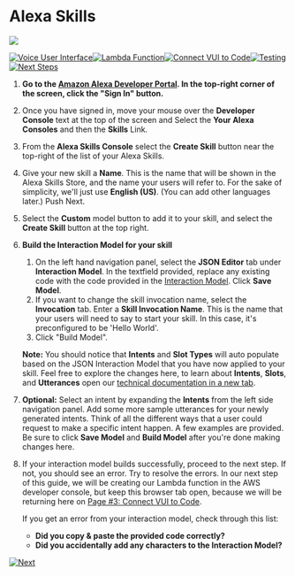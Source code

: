 # Alexa Skills
<img src="https://m.media-amazon.com/images/G/01/mobile-apps/dex/alexa/alexa-skills-kit/tutorials/quiz-game/header._TTH_.png" />

[![Voice User Interface](https://m.media-amazon.com/images/G/01/mobile-apps/dex/alexa/alexa-skills-kit/tutorials/navigation/1-on._TTH_.png)](./1-voice-user-interface.md)[![Lambda Function](https://m.media-amazon.com/images/G/01/mobile-apps/dex/alexa/alexa-skills-kit/tutorials/navigation/2-locked._TTH_.png)](./2-lambda-function.md)[![Connect VUI to Code](https://m.media-amazon.com/images/G/01/mobile-apps/dex/alexa/alexa-skills-kit/tutorials/navigation/3-locked._TTH_.png)](./3-connect-vui-to-code.md)[![Testing](https://m.media-amazon.com/images/G/01/mobile-apps/dex/alexa/alexa-skills-kit/tutorials/navigation/4-locked._TTH_.png)](./4-testing.md)[![Next Steps](https://m.media-amazon.com/images/G/01/mobile-apps/dex/alexa/alexa-skills-kit/tutorials/navigation/5-locked._TTH_.png)](./5-next-steps.md)

1.  **Go to the [Amazon Alexa Developer Portal](http://developer.amazon.com/alexa?&sc_category=Owned&sc_channel=RD&sc_campaign=Evangelism2018&sc_publisher=github&sc_content=Survey&sc_detail=hello-world-nodejs-V2_GUI-1&sc_funnel=Convert&sc_country=WW&sc_medium=Owned_RD_Evangelism2018_github_Survey_hello-world-nodejs-V2_GUI-1_Convert_WW_beginnersdevs&sc_segment=beginnersdevs).  In the top-right corner of the screen, click the "Sign In" button.**


2.  Once you have signed in, move your mouse over the **Developer Console** text at the top of the screen and Select the **Your Alexa Consoles** and then the **Skills**  Link.

3.  From the **Alexa Skills Console** select the **Create Skill** button near the top-right of the list of your Alexa Skills.

4. Give your new skill a **Name**. This is the name that will be shown in the Alexa Skills Store, and the name your users will refer to.  For the sake of simplicity, we'll just use **English (US)**.  (You can add other languages later.)  Push Next.

5. Select the **Custom** model button to add it to your skill, and select the **Create Skill** button at the top right.

6. **Build the Interaction Model for your skill**
	1. On the left hand navigation panel, select the **JSON Editor** tab under **Interaction Model**. In the textfield provided, replace any existing code with the code provided in the [Interaction Model](../models/en-US.json).  Click **Save Model**.
    2. If you want to change the skill invocation name, select the **Invocation** tab. Enter a **Skill Invocation Name**. This is the name that your users will need to say to start your skill.  In this case, it's preconfigured to be 'Hello World'.
    3. Click "Build Model".

	**Note:** You should notice that **Intents** and **Slot Types** will auto populate based on the JSON Interaction Model that you have now applied to your skill. Feel free to explore the changes here, to learn about **Intents**, **Slots**, and **Utterances** open our [technical documentation in a new tab](https://developer.amazon.com/docs/custom-skills/create-intents-utterances-and-slots.html?&sc_category=Owned&sc_channel=RD&sc_campaign=Evangelism2018&sc_publisher=github&sc_content=Survey&sc_detail=hello-world-nodejs-V2_GUI-1&sc_funnel=Convert&sc_country=WW&sc_medium=Owned_RD_Evangelism2018_github_Survey_hello-world-nodejs-V2_GUI-1_Convert_WW_beginnersdevs&sc_segment=beginnersdevs).

7. **Optional:** Select an intent by expanding the **Intents** from the left side navigation panel. Add some more sample utterances for your newly generated intents. Think of all the different ways that a user could request to make a specific intent happen. A few examples are provided. Be sure to click **Save Model** and **Build Model** after you're done making changes here.

8. If your interaction model builds successfully, proceed to the next step. If not, you should see an error. Try to resolve the errors. In our next step of this guide, we will be creating our Lambda function in the AWS developer console, but keep this browser tab open, because we will be returning here on [Page #3: Connect VUI to Code](./3-connect-vui-to-code.md).


     If you get an error from your interaction model, check through this list:

     *  **Did you copy & paste the provided code correctly?**
     *  **Did you accidentally add any characters to the Interaction Model?**

[![Next](https://m.media-amazon.com/images/G/01/mobile-apps/dex/alexa/alexa-skills-kit/tutorials/general/buttons/button_next_lambda_function._TTH_.png)](./2-lambda-function.md)
